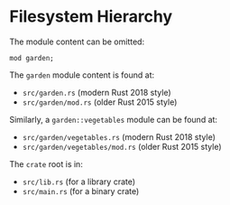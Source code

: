 # Filesystem Hierarchy

The module content can be omitted:

```rust,editable,compile_fail
mod garden;
```

The `garden` module content is found at:

* `src/garden.rs` (modern Rust 2018 style)
* `src/garden/mod.rs` (older Rust 2015 style)

Similarly, a `garden::vegetables` module can be found at:

* `src/garden/vegetables.rs` (modern Rust 2018 style)
* `src/garden/vegetables/mod.rs` (older Rust 2015 style)

The `crate` root is in:

* `src/lib.rs` (for a library crate)
* `src/main.rs` (for a binary crate)
